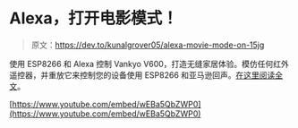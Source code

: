 # Alexa，打开电影模式！

> 原文：<https://dev.to/kunalgrover05/alexa-movie-mode-on-15jg>

使用 ESP8266 和 Alexa 控制 Vankyo V600，打造无缝家居体验。模仿任何红外遥控器，并重放它来控制您的设备使用 ESP8266 和亚马逊回声。[在这里阅读全文](https://crondev.blog/2019/09/21/alexa-esp8266-remote-control/)。

[https://www.youtube.com/embed/wEBa5QbZWP0](https://www.youtube.com/embed/wEBa5QbZWP0)